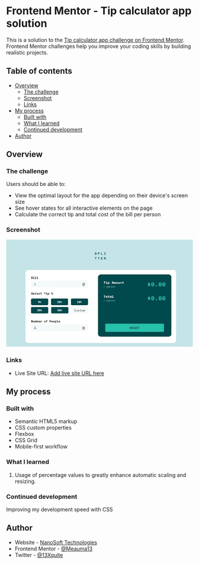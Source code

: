 # Frontend Mentor - Tip calculator app solution

This is a solution to the [Tip calculator app challenge on Frontend Mentor](https://www.frontendmentor.io/challenges/tip-calculator-app-ugJNGbJUX). Frontend Mentor challenges help you improve your coding skills by building realistic projects.

## Table of contents

- [Overview](#overview)
  - [The challenge](#the-challenge)
  - [Screenshot](#screenshot)
  - [Links](#links)
- [My process](#my-process)
  - [Built with](#built-with)
  - [What I learned](#what-i-learned)
  - [Continued development](#continued-development)
- [Author](#author)


## Overview

### The challenge

Users should be able to:

- View the optimal layout for the app depending on their device's screen size
- See hover states for all interactive elements on the page
- Calculate the correct tip and total cost of the bill per person

### Screenshot

![](/images/Screenshot.jpg)


### Links

- Live Site URL: [Add live site URL here](https://)

## My process

### Built with

- Semantic HTML5 markup
- CSS custom properties
- Flexbox
- CSS Grid
- Mobile-first workflow


### What I learned
1. Usage of percentage values to greatly enhance automatic scaling and resizing.

### Continued development
Improving my development speed with CSS

## Author

- Website - [NanoSoft Technologies](https://www.nanosoftechsolutions.com)
- Frontend Mentor - [@Meauma13](https://www.frontendmentor.io/profile/Meauma13)
- Twitter - [@13Xquite](https://www.twitter.com/13Xquite)
